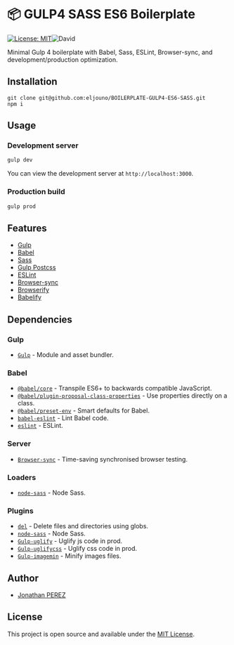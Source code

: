 # 📦 GULP4 SASS ES6 Boilerplate

[![License: MIT](https://img.shields.io/badge/License-MIT-blue.svg)](https://opensource.org/licenses/MIT)![David](https://img.shields.io/david/dev/eljouno/BOILERPLATE-GULP4-ES6-SASS?logoColor=green)

Minimal Gulp 4 boilerplate with Babel, Sass, ESLint, Browser-sync, and development/production optimization.

## Installation

```
git clone git@github.com:eljouno/BOILERPLATE-GULP4-ES6-SASS.git
npm i
```

## Usage

### Development server

```bash
gulp dev
```

You can view the development server at `http://localhost:3000`.

### Production build

```bash
gulp prod
```

## Features

- [Gulp](https://gulpjs.com/)
- [Babel](https://babeljs.io/)
- [Sass](https://sass-lang.com/)
- [Gulp Postcss](https://postcss.org/)
- [ESLint](https://eslint.org/)
- [Browser-sync](https://www.browsersync.io/)
- [Browserify](http://browserify.org/)
- [Babelify](https://github.com/babel/babelify)

## Dependencies

### Gulp
- [`Gulp`](https://gulpjs.com/) - Module and asset bundler.

### Babel

- [`@babel/core`](https://www.npmjs.com/package/@babel/core) - Transpile ES6+ to backwards compatible JavaScript.
- [`@babel/plugin-proposal-class-properties`](https://babeljs.io/docs/en/babel-plugin-proposal-class-properties) - Use properties directly on a class.
- [`@babel/preset-env`](https://babeljs.io/docs/en/babel-preset-env) - Smart defaults for Babel.
- [`babel-eslint`](https://github.com/babel/babel-eslint) - Lint Babel code.
- [`eslint`](https://github.com/eslint/eslint) - ESLint.

### Server
- [`Browser-sync`](https://www.browsersync.io/) - Time-saving synchronised browser testing.

### Loaders

- [`node-sass`](https://github.com/sass/node-sass) - Node Sass.


### Plugins


- [`del`](https://www.npmjs.com/package/del) - Delete files and directories using globs.
- [`node-sass`](https://github.com/sass/node-sass) - Node Sass.
- [`Gulp-uglify`](https://www.npmjs.com/package/gulp-uglify) - Uglify js code in prod.
- [`Gulp-uglifycss`](https://www.npmjs.com/package/gulp-uglifycss) - Uglify css code in prod.
- [`Gulp-imagemin`](https://www.npmjs.com/package/gulp-imagemin) - Minify images files.

## Author

- [Jonathan PEREZ](https://www.jonathanperez.fr)

## License

This project is open source and available under the [MIT License](LICENSE).
